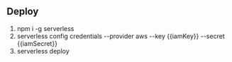 ## Deploy
1. npm i -g serverless
2. serverless config credentials --provider aws --key {{iamKey}} --secret {{iamSecret}}
3. serverless deploy
